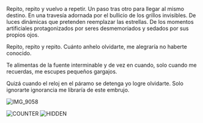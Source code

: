Repito, repito y vuelvo a repetir.
Un paso tras otro para llegar al mismo destino. 
En una travesía adornada por el bullicio de los grillos invisibles. 
De luces dinámicas que pretenden reemplazar las estrellas.
De los momentos artificiales protagonizados por seres desmemoriados y sedados por sus propios ojos. 

Repito, repito y repito.
Cuánto anhelo olvidarte, me alegraría no haberte conocido. 

Te alimentas de la fuente interminable y de vez en cuando, solo cuando me recuerdas, me escupes pequeños gargajos.  

Quizá cuando el reloj en el páramo se detenga yo logre olvidarte. Solo ignorarte ignorancia me libraría de este embrujo.

![IMG_9058](https://github.com/chamale-rac/chamale-rac/assets/63200593/697a564b-6de0-4fd7-be34-e149e9f87fa7)

![COUNTER](https://komarev.com/ghpvc/?username=chamale-rac&style=flat-square&color=grey&label=fmi)
![HIDDEN](https://uptight-candis-automaton-5cb8b405.koyeb.app/a0982345098asdf098asdolfjh123409871234i.svg?)
